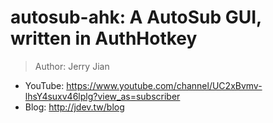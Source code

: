 # autosub-ahk: A AutoSub GUI, written in AuthHotkey

> Author: Jerry Jian
  * YouTube: https://www.youtube.com/channel/UC2xBvmv-lhsY4suxv46lplg?view_as=subscriber
  * Blog: http://jdev.tw/blog

